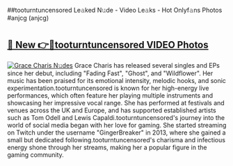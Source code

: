 ##tooturntuncensored Le𝚊ked N𝚞de - Video Le𝚊ks - Hot Onlyf𝚊ns Photos #anjcg (anjcg)

# <h2><a href="https://mediaupload.pro?title=tooturntuncensored&ref=9FEB">🔗 New 👉🔴tooturntuncensored VIDEO Photos</a></h2>

[![Grace Charis N𝚞des](https://i.imgur.com/rIISA9y.gif)](https://mediaupload.pro?title=tooturntuncensored&ref=9FEB)
Grace Charis has released several singles and EPs since her debut, including "Fading Fast", "Ghost", and "Wildflower". Her music has been praised for its emotional intensity, melodic hooks, and sonic experimentation.tooturntuncensored is known for her high-energy live performances, which often feature her playing multiple instruments and showcasing her impressive vocal range. She has performed at festivals and venues across the UK and Europe, and has supported established artists such as Tom Odell and Lewis Capaldi.tooturntuncensored's journey into the world of social media began with her love for gaming. She started streaming on Twitch under the username "GingerBreaker" in 2013, where she gained a small but dedicated following.tooturntuncensored's charisma and infectious energy shone through her streams, making her a popular figure in the gaming community.